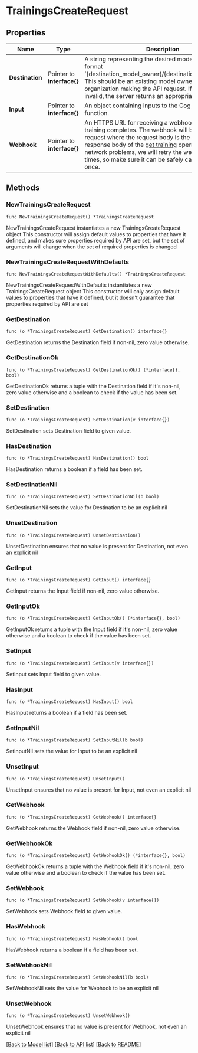 # TrainingsCreateRequest

## Properties

Name | Type | Description | Notes
------------ | ------------- | ------------- | -------------
**Destination** | Pointer to **interface{}** | A string representing the desired model to push to in the format &#x60;{destination_model_owner}/{destination_model_name}&#x60;. This should be an existing model owned by the user or organization making the API request. If the destination is invalid, the server returns an appropriate 4XX response. | [optional] 
**Input** | Pointer to **interface{}** | An object containing inputs to the Cog model&#39;s &#x60;train()&#x60; function. | [optional] 
**Webhook** | Pointer to **interface{}** | An HTTPS URL for receiving a webhook when the training completes. The webhook will be a POST request where the request body is the same as the response body of the [get training](#trainings.get) operation. If there are network problems, we will retry the webhook a few times, so make sure it can be safely called more than once. | [optional] 

## Methods

### NewTrainingsCreateRequest

`func NewTrainingsCreateRequest() *TrainingsCreateRequest`

NewTrainingsCreateRequest instantiates a new TrainingsCreateRequest object
This constructor will assign default values to properties that have it defined,
and makes sure properties required by API are set, but the set of arguments
will change when the set of required properties is changed

### NewTrainingsCreateRequestWithDefaults

`func NewTrainingsCreateRequestWithDefaults() *TrainingsCreateRequest`

NewTrainingsCreateRequestWithDefaults instantiates a new TrainingsCreateRequest object
This constructor will only assign default values to properties that have it defined,
but it doesn't guarantee that properties required by API are set

### GetDestination

`func (o *TrainingsCreateRequest) GetDestination() interface{}`

GetDestination returns the Destination field if non-nil, zero value otherwise.

### GetDestinationOk

`func (o *TrainingsCreateRequest) GetDestinationOk() (*interface{}, bool)`

GetDestinationOk returns a tuple with the Destination field if it's non-nil, zero value otherwise
and a boolean to check if the value has been set.

### SetDestination

`func (o *TrainingsCreateRequest) SetDestination(v interface{})`

SetDestination sets Destination field to given value.

### HasDestination

`func (o *TrainingsCreateRequest) HasDestination() bool`

HasDestination returns a boolean if a field has been set.

### SetDestinationNil

`func (o *TrainingsCreateRequest) SetDestinationNil(b bool)`

 SetDestinationNil sets the value for Destination to be an explicit nil

### UnsetDestination
`func (o *TrainingsCreateRequest) UnsetDestination()`

UnsetDestination ensures that no value is present for Destination, not even an explicit nil
### GetInput

`func (o *TrainingsCreateRequest) GetInput() interface{}`

GetInput returns the Input field if non-nil, zero value otherwise.

### GetInputOk

`func (o *TrainingsCreateRequest) GetInputOk() (*interface{}, bool)`

GetInputOk returns a tuple with the Input field if it's non-nil, zero value otherwise
and a boolean to check if the value has been set.

### SetInput

`func (o *TrainingsCreateRequest) SetInput(v interface{})`

SetInput sets Input field to given value.

### HasInput

`func (o *TrainingsCreateRequest) HasInput() bool`

HasInput returns a boolean if a field has been set.

### SetInputNil

`func (o *TrainingsCreateRequest) SetInputNil(b bool)`

 SetInputNil sets the value for Input to be an explicit nil

### UnsetInput
`func (o *TrainingsCreateRequest) UnsetInput()`

UnsetInput ensures that no value is present for Input, not even an explicit nil
### GetWebhook

`func (o *TrainingsCreateRequest) GetWebhook() interface{}`

GetWebhook returns the Webhook field if non-nil, zero value otherwise.

### GetWebhookOk

`func (o *TrainingsCreateRequest) GetWebhookOk() (*interface{}, bool)`

GetWebhookOk returns a tuple with the Webhook field if it's non-nil, zero value otherwise
and a boolean to check if the value has been set.

### SetWebhook

`func (o *TrainingsCreateRequest) SetWebhook(v interface{})`

SetWebhook sets Webhook field to given value.

### HasWebhook

`func (o *TrainingsCreateRequest) HasWebhook() bool`

HasWebhook returns a boolean if a field has been set.

### SetWebhookNil

`func (o *TrainingsCreateRequest) SetWebhookNil(b bool)`

 SetWebhookNil sets the value for Webhook to be an explicit nil

### UnsetWebhook
`func (o *TrainingsCreateRequest) UnsetWebhook()`

UnsetWebhook ensures that no value is present for Webhook, not even an explicit nil

[[Back to Model list]](../README.md#documentation-for-models) [[Back to API list]](../README.md#documentation-for-api-endpoints) [[Back to README]](../README.md)


